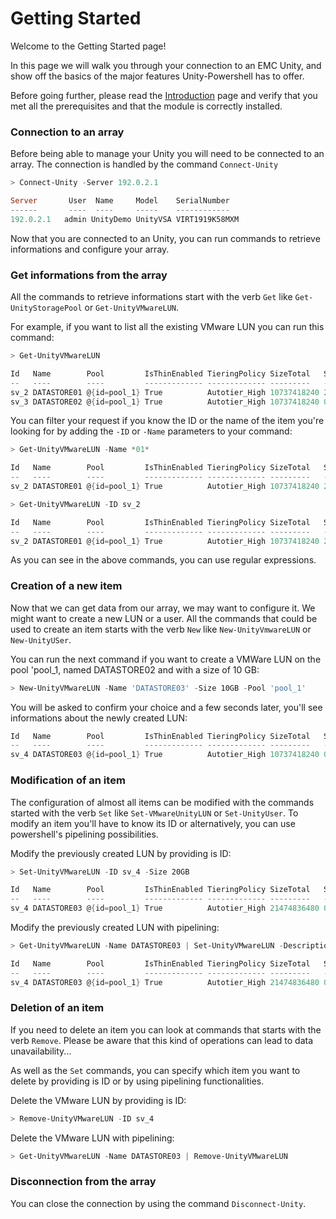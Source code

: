 # Getting Started

Welcome to the Getting Started page!

In this page we will walk you through your connection to an EMC Unity, and show off the basics of the major features Unity-Powershell has to offer.

Before going further, please read the [Introduction](prerequisites.md) page and verify that you met all the prerequisites and that the module is correctly installed.

### Connection to an array

Before being able to manage your Unity you will need to be connected to an array. The connection is handled by the command `Connect-Unity`

```PowerShell
> Connect-Unity -Server 192.0.2.1

Server       User  Name     Model    SerialNumber
------       ----  ----     -----    ------------
192.0.2.1   admin UnityDemo UnityVSA VIRT1919K58MXM
```

Now that you are connected to an Unity, you can run commands to retrieve informations and configure your array.

### Get informations from the array

All the commands to retrieve informations start with the verb `Get` like `Get-UnityStoragePool` or `Get-UnityVMwareLUN`.

For example, if you want to list all the existing VMware LUN you can run this command:

```Powershell
> Get-UnityVMwareLUN

Id   Name        Pool         IsThinEnabled TieringPolicy SizeTotal   SizeAllocated Type
--   ----        ----         ------------- ------------- ---------   ------------- ----
sv_2 DATASTORE01 @{id=pool_1} True          Autotier_High 10737418240 28221440      VMwareISCSI
sv_3 DATASTORE02 @{id=pool_1} True          Autotier_High 10737418240 0             VMwareISCSI
```

You can filter your request if you know the ID or the name of the item you're looking for by adding the `-ID` or `-Name` parameters to your command:

```Powershell
> Get-UnityVMwareLUN -Name *01*

Id   Name        Pool         IsThinEnabled TieringPolicy SizeTotal   SizeAllocated Type
--   ----        ----         ------------- ------------- ---------   ------------- ----
sv_2 DATASTORE01 @{id=pool_1} True          Autotier_High 10737418240 28221440      VMwareISCSI

> Get-UnityVMwareLUN -ID sv_2

Id   Name        Pool         IsThinEnabled TieringPolicy SizeTotal   SizeAllocated Type
--   ----        ----         ------------- ------------- ---------   ------------- ----
sv_2 DATASTORE01 @{id=pool_1} True          Autotier_High 10737418240 28221440      VMwareISCSI
```

As you can see in the above commands, you can use regular expressions.

### Creation of a new item

Now that we can get data from our array, we may want to configure it. We might want to create a new LUN or a user. All the commands that could be used to create an item starts with the verb `New` like `New-UnityVmwareLUN` or `New-UnityUSer`.

You can run the next command if you want to create a VMWare LUN on the pool 'pool_1, named DATASTORE02 and with a size of 10 GB:

```Powershell
> New-UnityVMwareLUN -Name 'DATASTORE03' -Size 10GB -Pool 'pool_1'
```

You will be asked to confirm your choice and a few seconds later, you'll see informations about the newly created LUN:

```Powershell
Id   Name        Pool         IsThinEnabled TieringPolicy SizeTotal   SizeAllocated Type
--   ----        ----         ------------- ------------- ---------   ------------- ----
sv_4 DATASTORE03 @{id=pool_1} True          Autotier_High 10737418240 0             VMwareISCSI
```

### Modification of an item

The configuration of almost all items can be modified with the commands started with the verb `Set` like `Set-VMwareUnityLUN` or `Set-UnityUser`.
To modify an item you'll have to know its ID or alternatively, you can use powershell's pipelining possibilities.

Modify the previously created LUN by providing is ID:

```Powershell
> Set-UnityVMwareLUN -ID sv_4 -Size 20GB

Id   Name        Pool         IsThinEnabled TieringPolicy SizeTotal   SizeAllocated Type
--   ----        ----         ------------- ------------- ---------   ------------- ----
sv_4 DATASTORE03 @{id=pool_1} True          Autotier_High 21474836480 0             VMwareISCSI
```

Modify the previously created LUN with pipelining:

```Powershell
> Get-UnityVMwareLUN -Name DATASTORE03 | Set-UnityVMwareLUN -Description 'New fancy description'

Id   Name        Pool         IsThinEnabled TieringPolicy SizeTotal   SizeAllocated Type
--   ----        ----         ------------- ------------- ---------   ------------- ----
sv_4 DATASTORE03 @{id=pool_1} True          Autotier_High 21474836480 0             VMwareISCSI
```

### Deletion of an item

If you need to delete an item you can look at commands that starts with the verb `Remove`. Please be aware that this kind of operations can lead to data unavailability...

As well as the `Set` commands, you can specify which item you want to delete by providing is ID or by using pipelining functionalities.

Delete the VMware LUN by providing is ID:

```Powershell
> Remove-UnityVMwareLUN -ID sv_4
```

Delete the VMware LUN with pipelining:

```Powershell
> Get-UnityVMwareLUN -Name DATASTORE03 | Remove-UnityVMwareLUN
```

### Disconnection from the array

You can close the connection by using the command `Disconnect-Unity`.
